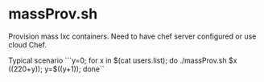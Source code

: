 massProv.sh
====================
Provision mass lxc containers. Need to have chef server configured or use cloud Chef.

Typical scenario
```y=0; for x in $(cat users.list); do ./massProv.sh $x $((220+$y)); y=$((y+1)); done``
